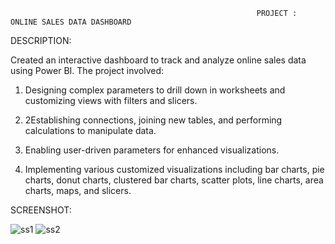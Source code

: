                                                            PROJECT : ONLINE SALES DATA DASHBOARD

DESCRIPTION:

Created an interactive dashboard to track and analyze online sales data using Power BI. The project involved:

1. Designing complex parameters to drill down in worksheets and customizing views with filters and slicers.

2. 2Establishing connections, joining new tables, and performing calculations to manipulate data.

3. Enabling user-driven parameters for enhanced visualizations.

4. Implementing various customized visualizations including bar charts, pie charts, donut charts, clustered bar charts, scatter plots, line charts, area charts, maps, and slicers.

SCREENSHOT:


![ss1](https://github.com/user-attachments/assets/6becf5a6-a7bc-47fc-9d7d-46f4ac1f5616)
![ss2](https://github.com/user-attachments/assets/59a025d5-1630-4aeb-8403-11cedf7f0cec)
